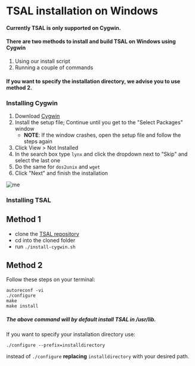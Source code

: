 # TSAL installation on Windows

#### Currently TSAL is only supported on Cygwin.

#### There are two methods to install and build TSAL on Windows using Cygwin
1. Using our install script
2. Running a couple of commands

#### If you want to specify the installation directory, we advise you to use method 2.

### Installing Cygwin

1. Download [Cygwin](https://www.cygwin.com/)
2. Install the setup file; Continue until you get to the "Select Packages" window
   - **NOTE**: If the window crashes, open the setup file and follow the steps again
4. Click View > Not Installed
5. In the search box type `lynx` and click the dropdown next to "Skip" and select the last one
6. Do the same for `dos2unix` and `wget`
7. Click "Next" and finish the installation

![me](https://github.com/samuelth47/TSGL/blob/master/Windows/Cygwin.gif)

### Installing TSAL

## Method 1
* clone the [TSAL repository](https://github.com/Calvin-CS/TSAL.git)
* cd into the cloned folder
* run `./install-cygwin.sh`

## Method 2

Follow these steps on your terminal:
```
autoreconf -vi
./configure
make
make install
```
##### The above command will by default install TSAL in /usr/lib.
If you want to specify your installation directory use:
```
./configure --prefix=installdirectory
``` 
instead of `./configure` **replacing** `installdirectory` with your desired path.
